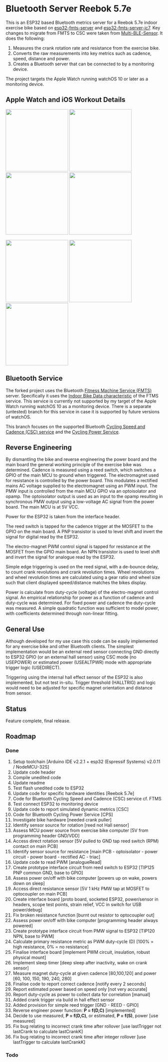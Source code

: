 # Bluetooth Server Reebok 5.7e

This is an ESP32 based Bluetooth metrics server for a Reebok 5.7e indoor exercise bike based on [esp32-fmts-server](https://github.com/jamesjmtaylor/esp32-ftms-server) and [esp32-fmts-server-ic7](https://github.com/damndemento/esp32-ftms-server-ic7). Key changes to migrate from FMTS to CSC were taken from [Multi-BLE-Sensor](https://github.com/BigJinge/Multi-BLE-Sensor/tree/master). It does the following:

1. Measures the crank rotation rate and resistance from the exercise bike.
1. Converts the raw measurements into key metrics such as cadence, speed, distance and power.
1. Creates a Bluetooth server that can be connected to by a monitoring device.

The project targets the Apple Watch running watchOS 10 or later as a monitoring device.

## Apple Watch and iOS Workout Details

<img src="https://github.com/dbsqp/bluetooth-reebok-57e/blob/AppleWatch-branch/documentation/apple-watchos-bluetooth.jpeg?raw=true" width="200" /> <img src="https://github.com/dbsqp/bluetooth-reebok-57e/blob/AppleWatch-branch/documentation/apple-watchos-cycling-metrics.jpeg?raw=true" width="200" /> <img src="https://github.com/dbsqp/bluetooth-reebok-57e/blob/AppleWatch-branch/documentation/apple-watchos-cycling-power.jpeg?raw=true" width="200" /> <img src="https://github.com/dbsqp/bluetooth-reebok-57e/blob/AppleWatch-branch/documentation/apple-watchos-cycling-powerzone.jpeg?raw=true" width="200" />

<img src="https://github.com/dbsqp/bluetooth-reebok-57e/blob/AppleWatch-branch/documentation/apple-ios-workout-summary.jpeg?raw=true" width="200" /> <img src="https://github.com/dbsqp/bluetooth-reebok-57e/blob/AppleWatch-branch/documentation/apple-ios-workout-details.jpeg?raw=true" width="200" /> <img src="https://github.com/dbsqp/bluetooth-reebok-57e/blob/AppleWatch-branch/documentation/apple-ios-workout-power.jpeg?raw=true" width="200" /> 


## Bluetooth Service
The forked project uses the Bluetooth [Fitness Machine Service (FMTS)](https://www.bluetooth.com/specifications/specs/fitness-machine-service-1-0/) server. Specifically it uses the [Indoor Bike Data characteristic](https://www.bluetooth.com/wp-content/uploads/Sitecore-Media-Library/Gatt/Xml/Characteristics/org.bluetooth.characteristic.indoor_bike_data.xml) of the FTMS service. This service is currently not supported by my target of the Apple Watch running watchOS 10 as a monitoring device. There is a separate (untested) branch for this service in case it is supported by future versions of watchOS.

This branch focuses on the supported Bluetooth [Cycling Speed and Cadence (CSC) service](https://www.bluetooth.com/specifications/specs/cycling-speed-and-cadence-service-1-0/) and the [Cycling Power Service](https://www.bluetooth.com/specifications/specs/cycling-power-service-1-1/).

## Reverse Engineering
By dismantling the bike and reverse engineering the power board and the main board the general working principle of the exercise bike was determined. Cadence is measured using a reed switch, which switches a GPIO of the main MCU to ground when triggered.
The electromagnet used for resistance is controlled by the power board. This modulates a rectified mains AC voltage supplied to the electromagnet using an PWM input. The PMW input is controlled from the main MCU GPIO via an optoisolator and opamp.
The optoisolator output is used as an input to the opamp resulting in synchronous PMW output using a low-voltage AC signal from the power board. The main MCU is at 5V VCC.

Power for the ESP32 is taken from the interface header.

The reed switch is tapped for the cadence trigger at the MOSFET to the GPIO on the main board.
A PNP transistor is used to level shift and invert the signal for digital read by the ESP32.

The electro-magnet PWM control signal is tapped for resistance at the MOSFET from the GPIO main board.
An NPN transistor is used to level shift and invert the signal for analogue read by the ESP32.

Simple edge triggering is used on the reed signal, with a de-bounce delay, to count crank revolutions and crank revolution times.
Wheel revolutions and wheel revolution times are calculated using a gear ratio and wheel size such that client displayed speed/distance matches the bikes display.

Power is calculate from duty-cycle (voltage) of the electro-magnet control signal. An empirical relationship for power as a function of cadence and duty-cycle was determined.
For fixed power and cadence the duty-cycle was measured. A simple quadratic function was sufficient to model power, with coefficients determined through non-linear fitting.

## General Use
Although developed for my use case this code can be easily implemented for any exercise bike and other Bluetooth clients. The simplest implementation would be an external reed sensor connecting GND directly to ESP32 GPIO (or an external hall sensor) using CSC mode (no USEPOWER) or estimated power (USEALTPWR) mode with appropriate trigger logic (USEDIRECT).

Triggering using the internal hall effect sensor of the ESP32 is also implemented, but not test in-situ. Trigger threshold (HALLTRIG) and logic would need to be adjusted for specific magnet orientation and distance from sensor.


## Status
Feature complete, final release.

## Roadmap
### Done
1. Setup toolchain [Arduino IDE v2.2.1 + esp32 (Espressif Systems) v2.0.11 / NodeMCU-32S]
1. Update code header
1. Compile unedited code
1. Update readme
1. Test flash unedited code to ESP32
1. Update code for specific hardware identities [Reebok 5.7e]
1. Code for Bluetooth Cycling Speed and Cadence (CSC) service cf. FTMS
1. Test connect ESP32 to monitoring device
1. Update code to report simulated dynamic metrics [CSC]
1. Code for Bluetooth Cycling Power Service [CPS]
1. Investigate bike hardware [needed crank puller]
1. Identify sensor source for rotation [reed not Hall sensor]
1. Assess MCU power source from exercise bike computer [5V from programming header GND/VDD]
1. Access direct rotation sensor [5V pulled to GND tap reed switch (RPM) contact on main PCB]
1. Identify sensor source for resistance [main PCB - optoisolator - power circuit - power board - rectified AC - triac]
1. Update code to read PWM [analogueRead]
1. Create prototype interface circuit from reed switch to ESP32 [TIP125 PNP common GND, base to GPIO]
1. Assess power on/off with bike computer [powers up on wake, powers down on sleep]
1. Access direct resistance sensor [5V 1 kHz PMW tap at MOSFET to optocoupler on main PCB]
1. Create interface board [proto board, socketed ESP32, power/sensor in headers, scope test points, strain relief, VCC in switch for USB power/debug]
1. Fix broken resistance function [burnt out resistor to optocoupler out]
1. Assess power on/off with bike computer [programming header always powered]
1. Create prototype interface circuit from PMW signal to ESP32 [TIP120 NPN, base to PWM]
1. Calculate primary resistance metric as PWM duty-cycle (D) [100% = high resistance, 0% = no resistance]
1. Finalise interface board [implement PWM circuit, insulation, robust physical mount]
1. Implement sleep timer [deep sleep after inactivity, wake on crank sensor]
1. Measure magnet duty-cycle at given cadence [80,100,120] and power [60, 100, 150, 190, 240, 280]
1. Finalise code to report correct cadence [notify every 2 seconds]
1. Report estimated power based on speed only [not very accurate]
1. Report duty-cycle as power to collect data for correlation [manual]
1. Added crank trigger via build in hall effect sensor
1. Added provision for simple reed trigger [GND - REED - GPIO]
1. Reverse engineer power function: **P = f(D,C)** [implemented]
1. Decide to use measured, **P = f(D,C)**, or estimated, **P = f(S)**, power [use measured]
1. Fix bug relating to incorrect crank time after rollover [use lastTrigger not lastCrank to calculate lastCrankK]
1. Fix bug relating to incorrect crank time after integer rollover [use lastTrigger to calculate lastCrankK]

### Todo
